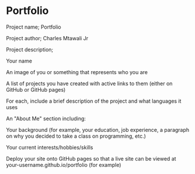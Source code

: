 # Portfolio

Project name; Portfolio

Project author; Charles Mtawali Jr

Project description; 

Your name

An image of you or something that represents who you are

A list of projects you have created with active links to them (either on GitHub or GitHub pages)

For each, include a brief description of the project and what languages it uses

An "About Me" section including:

Your background (for example, your education, job experience, a paragraph on why you decided to take a class on programming, etc.)

Your current interests/hobbies/skills

Deploy your site onto GitHub pages so that a live site can be viewed at your-username.github.io/portfolio (for example)
